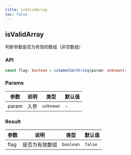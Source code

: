 ```yaml
---
title: isValidArray
toc: false
---
```


## isValidArray

判断参数是否为有效的数组（非空数组）

<code src="./demo.tsx"></code>

### API

```typescript
const flag: boolean = isSameCharString(param: unknown);
```

### Params

| 参数  | 说明    | 类型      | 默认值 |
| ----- | ------- | --------- | ------ |
| param | 入參 | `unknown` | -      |


### Result

| 参数 | 说明           | 类型      | 默认值  |
| ---- | -------------- | --------- | ------- |
| flag | 是否为有效数组 | `boolean` | `false` |
